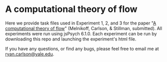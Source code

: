 # A computational theory of flow

Here we provide task files used in Experiment 1, 2, and 3 for the paper "[A computational theory of flow](https://psyarxiv.com/9q3jd)" (Melnikoff, Carlson, & Stillman, submitted). All experiments were run using jsPsych 6.1.0. Each experiment can be run by downloading this repo and launching the experiment's html file. 

If you have any questions, or find any bugs, please feel free to email me at ryan.carlson@yale.edu.
